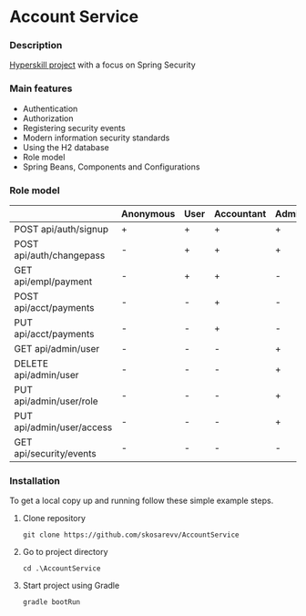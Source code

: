 # Account Service

### Description

[Hyperskill project](https://hyperskill.org/projects/217) with a focus on Spring Security

### Main features

- Authentication
- Authorization
- Registering security events
- Modern information security standards
- Using the H2 database
- Role model
- Spring Beans, Components and Configurations

### Role model

|                           | Anonymous | User | Accountant | Administrator | Auditor |
|---------------------------|-----------|------|------------|---------------|---------|
| POST api/auth/signup      | +         | +    | +          | +             | +       |
| POST api/auth/changepass  | -         | +    | +          | +             | -       |
| GET api/empl/payment      | -         | +    | +          | -             | -       |
| POST api/acct/payments    | -         | -    | +          | -             | -       |
| PUT api/acct/payments     | -         | -    | +          | -             | -       |
| GET api/admin/user        | -         | -    | -          | +             | -       |
| DELETE api/admin/user     | -         | -    | -          | +             | -       |
| PUT api/admin/user/role   | -         | -    | -          | +             | -       |
| PUT api/admin/user/access | -         | -    | -          | +             | -       |
| GET api/security/events   | -         | -    | -          | -             | +       |

### Installation

To get a local copy up and running follow these simple example steps.

1. Clone repository
    ```shell
    git clone https://github.com/skosarevv/AccountService
    ```
2. Go to project directory
    ```shell
    cd .\AccountService
    ```
3. Start project using Gradle
    ```shell
    gradle bootRun
    ```